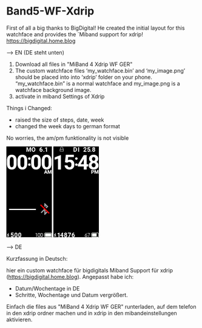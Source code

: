 # Band5-WF-Xdrip

First of all a big thanks to BigDigital! He created the initial layout for this watchface and provides the ´Miband support for xdrip! https://bigdigital.home.blog

--> EN  (DE steht unten)

1. Download all files in "MiBand 4 Xdrip WF GER"
2. The custom watchface files ‘my_watchface.bin’ and ‘my_image.png’ should be placed into into ‘xdrip’ folder on your phone. “my_watchface.bin” is a normal watchface and my_image.png is a watchface background image. 
3. activate in miband Settings of Xdrip


Things i Changed:
- raised the size of steps, date, week
- changed the week days to german format

No worries, the am/pm funktionality is not visible

![Screenshot](new_packed_animated.gif)
![Screenshot](new_packed_static.png)





--> DE

Kurzfassung in Deutsch:

hier ein custom watchface für bigdigitals Miband Support für xdrip (https://bigdigital.home.blog).
Angepasst habe ich:
- Datum/Wochentage in DE
- Schritte, Wochentage und Datum vergrößert.

Einfach die files aus "MiBand 4 Xdrip WF GER" runterladen, auf dem telefon in den xdrip ordner machen und in xdrip in den mibandeinstellungen aktivieren.
